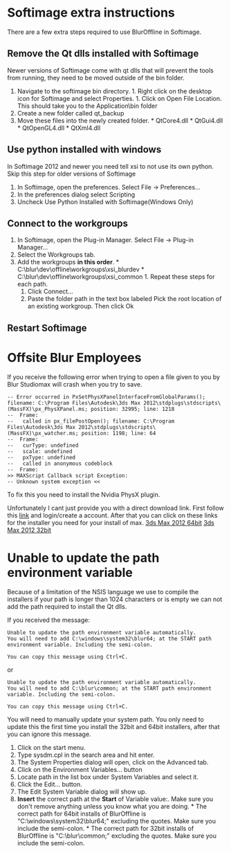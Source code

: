 # Softimage extra instructions #

There are a few extra steps required to use BlurOffline in Softimage.

## Remove the Qt dlls installed with Softimage ##
Newer versions of Softimage come with qt dlls that will prevent the tools from running, they need to be moved outside of the bin folder.
  1. Navigate to the softimage bin directory.
    1. Right click on the desktop icon for Softimage and select Properties.
    1. Click on Open File Location. This should take you to the Application\bin folder
  1. Create a new folder called qt\_backup
  1. Move these files into the newly created folder.
    * QtCore4.dll
    * QtGui4.dll
    * QtOpenGL4.dll
    * QtXml4.dll

## Use python installed with windows ##
In Softimage 2012 and newer you need tell xsi to not use its own python. Skip this step for older versions of Softimage
  1. In Softimage, open the preferences. Select File -> Preferences...
  1. In the preferences dialog select Scripting
  1. Uncheck Use Python Installed with Softimage(Windows Only)
## Connect to the workgroups ##
  1. In Softimage, open the Plug-in Manager. Select File -> Plug-in Manager...
  1. Select the Workgroups tab.
  1. Add the workgroups **in this order**.
    * C:\blur\dev\offline\workgroups\xsi\_blurdev
    * C:\blur\dev\offline\workgroups\xsi\_common
    1. Repeat these steps for each path.
      1. Click Connect...
      1. Paste the folder path in the text box labeled Pick the root location of an existing workgroup. Then click Ok

## Restart Softimage ##

# Offsite Blur Employees #

If you receive the following error when trying to open a file given to you by Blur Studiomax will crash when you try to save.

```
-- Error occurred in PxSetPhysXPanelInterfaceFromGlobalParams(); filename: C:\Program Files\Autodesk\3ds Max 2012\stdplugs\stdscripts\(MassFX)\px_PhysXPanel.ms; position: 32995; line: 1218
--  Frame:
--   called in px_filePostOpen(); filename: C:\Program Files\Autodesk\3ds Max 2012\stdplugs\stdscripts\(MassFX)\px_watcher.ms; position: 1198; line: 64
--  Frame:
--   curType: undefined
--   scale: undefined
--   pxType: undefined
--   called in anonymous codeblock
--  Frame:
>> MAXScript Callback script Exception:
-- Unknown system exception <<
```

To fix this you need to install the Nvidia PhysX plugin.

Unfortunately I cant just provide you with a direct download link. First follow this [link](http://supportcenteronline.com/ics/support/default.asp?deptID=1949) and login/create a account. After that you can click on these links for the installer you need for your install of max. [3ds Max 2012 64bit](http://supportcenteronline.com/ics/support/DLRedirect.asp?fileID=123798) [3ds Max 2012 32bit](http://supportcenteronline.com/ics/support/DLRedirect.asp?fileID=123797)

# Unable to update the path environment variable #

Because of a limitation of the NSIS language we use to compile the installers if your path is longer than 1024 characters or is empty we can not add the path required to install the Qt dlls.

If you received the message:
```
Unable to update the path environment variable automatically.
You will need to add C:\windows\system32\blur64; at the START path environment variable. Including the semi-colon.

You can copy this message using Ctrl+C.
```
or
```
Unable to update the path environment variable automatically.
You will need to add C:\blur\common; at the START path environment variable. Including the semi-colon.

You can copy this message using Ctrl+C.
```

You will need to manually update your system path. You only need to update this the first time you install the 32bit and 64bit installers, after that you can ignore this message.

  1. Click on the start menu.
  1. Type sysdm.cpl in the search area and hit enter.
  1. The System Properties dialog will open, click on the Advanced tab.
  1. Click on the Environment Variables... button
  1. Locate path in the list box under System Variables and select it.
  1. Click the Edit... button.
  1. The Edit System Variable dialog will show up.
  1. **Insert** the correct path at the **Start** of Variable value:. Make sure you don't remove anything unless you know what you are doing.
    * The correct path for 64bit installs of BlurOffline is "C:\windows\system32\blur64;" excluding the quotes. Make sure you include the semi-colon.
    * The correct path for 32bit installs of BlurOffline is "C:\blur\common;" excluding the quotes. Make sure you include the semi-colon.